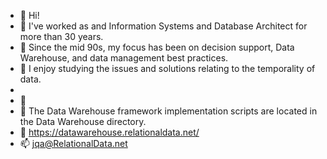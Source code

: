 - 👋 Hi!
- 👀 I've  worked as and Information Systems and Database Architect for more than 30 years. 
- 👀 Since the mid 90s, my focus has been on decision support, Data Warehouse, and data management best practices. 
- 🌱 I enjoy studying the issues and solutions relating to the temporality of data.
-  
- 💞️
- 💞️ The Data Warehouse framework implementation scripts are located in the Data Warehouse directory.
- 💞️ https://datawarehouse.relationaldata.net/
- 📫 jqa@RelationalData.net

